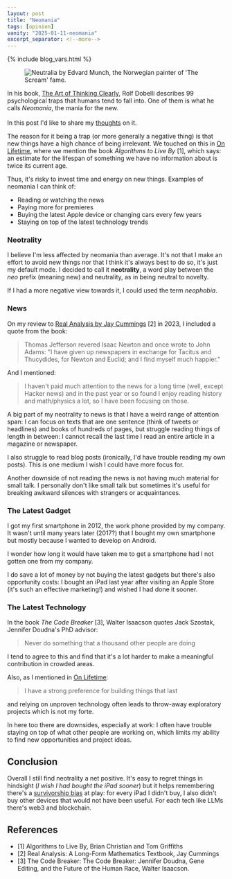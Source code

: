 ```yaml
---
layout: post
title: "Neomania"
tags: [opinion]
vanity: "2025-01-11-neomania"
excerpt_separator: <!--more-->
---
```


{% include blog_vars.html %}

<div class="headline">

<figure class="image_float_left">
  <img src="{{resources_path}}/neutralia.png" alt="Neutralia by Edvard Munch, the Norwegian painter of 'The Scream' fame." />
</figure>

In his book, <a href="https://www.kuniga.me/books/the-art-of-thinking-clearly.html">The Art of Thinking Clearly</a>, Rolf Dobelli describes 99 psychological traps that humans tend to fall into. One of them is what he calls <i>Neomania</i>, the mania for the new.
<br /><br />
In this post I'd like to share my <a href="{{blog}}/2024/12/02/centralizing-thoughts.html">thoughts</a> on it.

</div>

<!--more-->

The reason for it being a trap (or more generally a negative thing) is that new things have a high chance of being irrelevant. We touched on this in [On Lifetime]({{blog}}/2023/07/10/on-lifetime.html), where we mention the book *Algorithms to Live By* [1], which says: an estimate for the lifespan of something we have no information about is twice its current age.

Thus, it's risky to invest time and energy on new things. Examples of neomania I can think of:

* Reading or watching the news
* Paying more for premieres
* Buying the latest Apple device or changing cars every few years
* Staying on top of the latest technology trends

### Neotrality

I believe I'm less affected by neomania than average. It's not that I make an effort to avoid new things nor that I think it's always best to do so, it's just my default mode. I decided to call it **neotrality**, a word play between the *neo* prefix (meaning new) and neutrality, as in being neutral to novelty.

If I had a more negative view towards it, I could used the term *neophobia*.

### News

On my review to [Real Analysis by Jay Cummings]({{blog}}/2023/04/21/review-real-analysis.html) [2] in 2023, I included a quote from the book:

> Thomas Jefferson revered Isaac Newton and once wrote to John Adams: "I have given up newspapers in exchange for Tacitus and Thucydides, for Newton and Euclid; and I find myself much happier."

And I mentioned:

> I haven't paid much attention to the news for a long time (well, except Hacker news) and in the past year or so found I enjoy reading history and math/physics a lot, so I have been focusing on those.

A big part of my neotrality to news is that I have a weird range of attention span: I can focus on texts that are one sentence (think of tweets or headlines) and books of hundreds of pages, but struggle reading things of length in between: I cannot recall the last time I read an entire article in a magazine or newspaper.

I also struggle to read blog posts (ironically, I'd have trouble reading my own posts). This is one medium I wish I could have more focus for.

Another downside of not reading the news is not having much material for small talk. I personally don't like small talk but sometimes it's useful for breaking awkward silences with strangers or acquaintances.

### The Latest Gadget

I got my first smartphone in 2012, the work phone provided by my company. It wasn't until many years later (2017?) that I bought my own smartphone but mostly because I wanted to develop on Android.

I wonder how long it would have taken me to get a smartphone had I not gotten one from my company.

I do save a lot of money by not buying the latest gadgets but there's also opportunity costs: I bought an iPad last year after visiting an Apple Store (it's such an effective marketing!) and wished I had done it sooner.

### The Latest Technology

In the book *The Code Breaker* [3], Walter Isaacson quotes Jack Szostak, Jennifer Doudna's PhD advisor:

> Never do something that a thousand other people are doing

I tend to agree to this and find that it's a lot harder to make a meaningful contribution in crowded areas.

Also, as I mentioned in [On Lifetime]({{blog}}/2023/07/10/on-lifetime.html):

>  I have a strong preference for building things that last

and relying on unproven technology often leads to throw-away exploratory projects which is not my forte.

In here too there are downsides, especially at work: I often have trouble staying on top of what other people are working on, which limits my ability to find new opportunities and project ideas.

## Conclusion

Overall I still find neotrality a net positive. It's easy to regret things in hindsight (*I wish I had bought the iPad sooner*) but it helps remembering there's a [survivorship bias](https://www.kuniga.me/books/the-art-of-thinking-clearly.html) at play: for every iPad I didn't buy, I also didn't buy other devices that would not have been useful. For each tech like LLMs there's web3 and blockchain.

## References

* [1] Algorithms to Live By, Brian Christian and Tom Griffiths
* [2] Real Analysis: A Long-Form Mathematics Textbook, Jay Cummings
* [3] The Code Breaker: The Code Breaker: Jennifer Doudna, Gene Editing, and the Future of the Human Race, Walter Isaacson.
